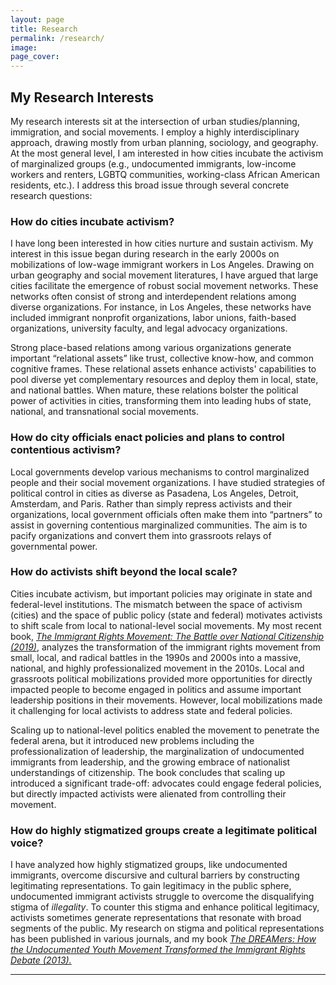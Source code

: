 ```yaml
---
layout: page
title: Research
permalink: /research/
image:
page_cover:
---
```


## My Research Interests

My research interests sit at the intersection of urban studies/planning, immigration, and social movements. I employ a highly interdisciplinary approach, drawing mostly from urban planning, sociology, and geography. At the most general level, I am interested in how cities incubate the activism of marginalized groups (e.g., undocumented immigrants, low-income workers and renters, LGBTQ communities, working-class African American residents, etc.). I address this broad issue through several concrete research questions:

### How do cities incubate activism?

I have long been interested in how cities nurture and sustain activism. My interest in this issue began during research in the early 2000s on mobilizations of low-wage immigrant workers in Los Angeles. Drawing on urban geography and social movement literatures, I have argued that large cities facilitate the emergence of robust social movement networks. These networks often consist of strong and interdependent relations among diverse organizations. For instance, in Los Angeles, these networks have included immigrant nonprofit organizations, labor unions, faith-based organizations, university faculty, and legal advocacy organizations.

Strong place-based relations among various organizations generate important “relational assets” like trust, collective know-how, and common cognitive frames. These relational assets enhance activists' capabilities to pool diverse yet complementary resources and deploy them in local, state, and national battles. When mature, these relations bolster the political power of activities in cities, transforming them into leading hubs of state, national, and transnational social movements.

### How do city officials enact policies and plans to control contentious activism?

Local governments develop various mechanisms to control marginalized people and their social movement organizations. I have studied strategies of political control in cities as diverse as Pasadena, Los Angeles, Detroit, Amsterdam, and Paris. Rather than simply repress activists and their organizations, local government officials often make them into “partners” to assist in governing contentious marginalized communities. The aim is to pacify organizations and convert them into grassroots relays of governmental power.

### How do activists shift beyond the local scale?

Cities incubate activism, but important policies may originate in state and federal-level institutions. The mismatch between the space of activism (cities) and the space of public policy (state and federal) motivates activists to shift scale from local to national-level social movements. My most recent book, *[The Immigrant Rights Movement: The Battle over National Citizenship (2019)](https://www.amazon.com/Immigrant-Rights-Movement-National-Citizenship/dp/1503609324#customerReviews)*, analyzes the transformation of the immigrant rights movement from small, local, and radical battles in the 1990s and 2000s into a massive, national, and highly professionalized movement in the 2010s. Local and grassroots political mobilizations provided more opportunities for directly impacted people to become engaged in politics and assume important leadership positions in their movements. However, local mobilizations made it challenging for local activists to address state and federal policies.

Scaling up to national-level politics enabled the movement to penetrate the federal arena, but it introduced new problems including the professionalization of leadership, the marginalization of undocumented immigrants from leadership, and the growing embrace of nationalist understandings of citizenship. The book concludes that scaling up introduced a significant trade-off: advocates could engage federal policies, but directly impacted activists were alienated from controlling their movement.

### How do highly stigmatized groups create a legitimate political voice?

I have analyzed how highly stigmatized groups, like undocumented immigrants, overcome discursive and cultural barriers by constructing legitimating representations. To gain legitimacy in the public sphere, undocumented immigrant activists struggle to overcome the disqualifying stigma of *illegality*. To counter this stigma and enhance political legitimacy, activists sometimes generate representations that resonate with broad segments of the public. My research on stigma and political representations has been published in various journals, and my book *[The DREAMers: How the Undocumented Youth Movement Transformed the Immigrant Rights Debate (2013).](https://www.amazon.com/DREAMers-Undocumented-Movement-Transformed-Immigrant/dp/0804788847)*

---
